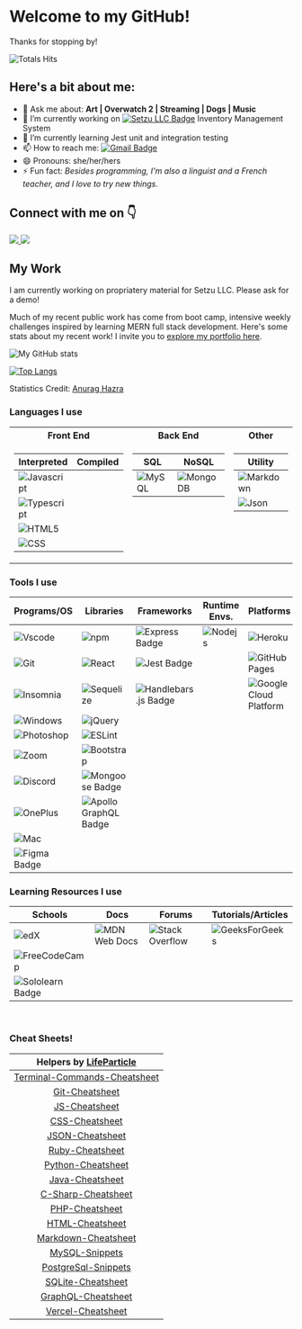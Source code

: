 <h1>Welcome to my GitHub!</h1>

Thanks for stopping by! 
<!-- total profile views -->
![Totals Hits](https://komarev.com/ghpvc/?username=miacias&style=flat&color=orange&label=visitors)

<h2>Here's a bit about me:</h2>


- 💬 Ask me about: <b> Art | Overwatch 2 | Streaming | Dogs | Music </b>
- 🔭 I’m currently working on [![Setzu LLC Badge](https://img.shields.io/badge/Setzu%20LLC-231B2B?style=flat)]('https://www.linkedin.com/company/setzu-llc/') Inventory Management System
- 🌱 I’m currently learning Jest unit and integration testing
- 📫 How to reach me: [![Gmail Badge](https://img.shields.io/badge/Email%20Me!-EA4335?logo=gmail&logoColor=fff&style=flat)](mailto:miaciasullo@gmail.com)
- 😄 Pronouns: she/her/hers
- ⚡ Fun fact: <i>Besides programming, I'm also a linguist and a French teacher, and I love to try new things.</i>

<h2> Connect with me on 👇</h2>
<a href="https://www.linkedin.com/in/miaciasullo/" target="_blank">
  <img src="https://img.shields.io/badge/LinkedIn-0A66C2?logo=linkedin&logoColor=fff&style=flat" />
</a>
</a> 
<a href="https://leetcode.com/miacias/" target="_blank">
  <img src="https://img.shields.io/badge/LeetCode-FFA116?logo=leetcode&logoColor=fff&style=flat" />
</a>

<h2>My Work</h2>

<p>I am currently working on propriatery material for Setzu LLC. Please ask for a demo!</p>
<p>Much of my recent public work has come from boot camp, intensive weekly challenges inspired by learning MERN full stack development. Here's some stats about my recent work! I invite you to <a href='https://miacias.github.io/portfolio' target='_blank'>explore my portfolio here</a>.</p>

<!-- github statistics with icons -->
![My GitHub stats](https://github-readme-stats.vercel.app/api?username=miacias&show_icons=true&icon_color=FDF58D&bg_color=30,F7C749,FA7F60,DF5A77,5F2A67&title_color=fff&text_color=fff&hide_border=true&custom_title=My+Recent+Stats&hide=contribs)

<!-- github statistics with top languages -->
[![Top Langs](https://github-readme-stats.vercel.app/api/top-langs/?username=miacias&layout=compact&langs_count=8&bg_color=30,e96443,904e95&title_color=fff&text_color=fff&hide_border=true)](https://github.com/miacias/github-readme-stats)
<br>

Statistics Credit: <a href='https://github.com/anuraghazra/github-readme-stats'>Anurag Hazra</a>

<!-- table with three inner tables -->
<h3>Languages I use</h3>

<table class="no-anchor-link">
  <tr>
    <th>Front End</th>
    <th>Back End</th>
    <th>Other</th>
  </tr>
  <tr>
  <td valign="top">

  | Interpreted | Compiled |
  | ----------- | ----------- |
  | ![Javascript](https://img.shields.io/badge/JavaScript-323330?style=flat&logo=javascript&logoColor=F7DF1E) | |
  | ![Typescript](https://shields.io/badge/TypeScript-3178C6?logo=TypeScript&logoColor=FFF&style=flat) | |
  | ![HTML5](https://img.shields.io/badge/HTML5-E34F26?style=flat&logo=html5&logoColor=white) | |
  | ![CSS](https://img.shields.io/badge/CSS3-1572B6?style=flat&logo=css3&logoColor=white) | |

  </td>
  <td valign="top">

  | SQL | NoSQL |
  | ----------- | ----------- |
  | ![MySQL](https://shields.io/badge/MySQL-lightgrey?logo=mysql&style=flat&logoColor=white&labelColor=blue) | ![MongoDB](https://img.shields.io/badge/-MongoDB-13aa52?style=flat&logo=mongodb&logoColor=white) |

  </td>
  <td valign="top">

  | Utility |
  | ----------- |
  | ![Markdown](https://img.shields.io/badge/Markdown-000000?style=flat&logo=markdown&logoColor=white) |
  | ![Json](https://img.shields.io/badge/JSON-5E5C5C?style=flat&logo=json&logoColor=white) |

  </td>
  </tr>

</table>

<h3>Tools I use</h3>

| Programs/OS | Libraries | Frameworks | Runtime Envs. | Platforms |
| ------------- | ---------- | ----------- | ---------------- | ---------- |
| ![Vscode](https://img.shields.io/badge/Visual_Studio_Code-0078D4?style=flat&logo=visual%20studio%20code&logoColor=white)  | ![npm](https://img.shields.io/badge/-NPM-CB3837?style=flat&logo=npm&logoColor=white)  | ![Express Badge](https://img.shields.io/badge/Express.js-000?logo=express&logoColor=fff&style=flat) | ![Nodejs](https://img.shields.io/badge/-Node.js-43853d?style=flat&logo=Node.js&logoColor=white)  | ![Heroku](https://img.shields.io/badge/Heroku-430098?style=flat&logo=heroku&logoColor=white)  |
| ![Git](https://img.shields.io/badge/GIT-E44C30?style=flat&logo=git&logoColor=white) | ![React](https://shields.io/badge/React-black?logo=react&style=flat) | ![Jest Badge](https://img.shields.io/badge/Jest-C21325?logo=jest&logoColor=fff&style=flat) | | ![GitHub Pages](https://img.shields.io/badge/GitHub%20Pages-121013?style=flat&logo=github&logoColor=white) |
| ![Insomnia](https://img.shields.io/badge/-Insomnia-5849BE?style=flat&logo=insomnia&logoColor=white) | ![Sequelize](https://img.shields.io/badge/Sequelize.js-52B0E7?style=flat&logo=Sequelize&logoColor=white)  |  ![Handlebars.js Badge](https://img.shields.io/badge/Handlebars.js-000?logo=handlebarsdotjs&logoColor=fff&style=flat) | | ![Google Cloud Platform](https://img.shields.io/badge/-Google_Cloud-1a73e8?style=flat&logo=google-cloud&logoColor=white") |
| ![Windows](https://shields.io/badge/Windows-121013?logo=Windows&style=flat) | ![jQuery](https://img.shields.io/badge/jQuery-%230769AD.svg?style=flat&logo=jquery&logoColor=white) | 
| ![Photoshop](https://img.shields.io/badge/Adobe%20Photoshop-31A8FF?style=flat&logo=Adobe%20Photoshop&logoColor=black) | ![ESLint](https://img.shields.io/badge/ESLint-4B3263?style=flat&logo=eslint&logoColor=white) |
| ![Zoom](https://img.shields.io/badge/Zoom-2D8CFF?style=flat&logo=zoom&logoColor=white) | ![Bootstrap](https://img.shields.io/badge/-Bootstrap-563D7C?style=flat&logo=bootstrap&logoColor=white) |
| ![Discord](https://img.shields.io/badge/Discord-%235865F2.svg?style=flat&logo=discord&logoColor=white) | ![Mongoose Badge](https://img.shields.io/badge/Mongoose-F04D35?logo=mongoosedotws&logoColor=fff&style=flat) |
| ![OnePlus](https://img.shields.io/badge/OnePlus-%23F5010C.svg?style=flat&logo=oneplus&logoColor=white) | ![Apollo GraphQL Badge](https://img.shields.io/badge/Apollo%20GraphQL-311C87?logo=apollographql&logoColor=fff&style=flat) |
| ![Mac](https://shields.io/badge/MacOS-121013?logo=Apple&style=flat) |
| ![Figma Badge](https://img.shields.io/badge/Figma-F24E1E?logo=figma&logoColor=fff&style=flat) |


<h3>Learning Resources I use</h3>

| Schools | Docs | Forums | Tutorials/Articles |
| ----------- | ----------- | ----------- | ----------- |
| ![edX](https://img.shields.io/badge/edX-%2302262B.svg?style=flat&logo=edX&logoColor=white) | ![MDN Web Docs](https://img.shields.io/badge/MDN_Web_Docs-black?style=flat&logo=mdnwebdocs&logoColor=white)  | ![Stack Overflow](https://img.shields.io/badge/Stack%20Overflow-red?style=flat) | ![GeeksForGeeks](https://img.shields.io/badge/GeeksforGeeks-gray?style=flat&logo=geeksforgeeks&logoColor=35914c) |
| ![FreeCodeCamp](https://img.shields.io/badge/Freecodecamp-%23123.svg?style=flat&logo=freecodecamp&logoColor=green) |
| ![Sololearn Badge](https://img.shields.io/badge/SoloLearn-149EF2?logo=sololearn&logoColor=fff&style=flat) |

<br>


<h3 align="start">Cheat Sheets!</h3>

<div align="start">

| Helpers by <a href='https://github.com/lifeparticle'>LifeParticle</a> |
| :-----------------------------------------------------------------------------------------------------: |
| [Terminal-Commands-Cheatsheet](https://github.com/lifeparticle/Terminal-Commands-Cheatsheet)  |
| [Git-Cheatsheet](https://github.com/lifeparticle/Git-Cheatsheet)                          |
| [JS-Cheatsheet](https://github.com/lifeparticle/JS-Cheatsheet)                           |
| [CSS-Cheatsheet](https://github.com/lifeparticle/CSS-Cheatsheet)                         |
| [JSON-Cheatsheet](https://github.com/lifeparticle/JSON-Cheatsheet)                       |
| [Ruby-Cheatsheet](https://github.com/lifeparticle/Ruby-Cheatsheet)                        |
| [Python-Cheatsheet](https://github.com/lifeparticle/Python-Cheatsheet)                     |
| [Java-Cheatsheet](https://github.com/lifeparticle/Java-Cheatsheet)                        |
| [C-Sharp-Cheatsheet](https://github.com/lifeparticle/C-Sharp-Cheatsheet)                   |
| [PHP-Cheatsheet](https://github.com/lifeparticle/PHP-Cheatsheet)                          |
| [HTML-Cheatsheet](https://github.com/lifeparticle/HTML-Cheatsheet)                        |
| [Markdown-Cheatsheet](https://github.com/lifeparticle/Markdown-Cheatsheet)                  |
| [MySQL-Snippets](https://github.com/lifeparticle/MySQL-Snippets)                          |
| [PostgreSql-Snippets](https://github.com/lifeparticle/PostgreSql-Snippets)                    |
| [SQLite-Cheatsheet](https://github.com/lifeparticle/SQLite-Cheatsheet)                       |
| [GraphQL-Cheatsheet](https://github.com/lifeparticle/GraphQL-Cheatsheet)                    |
| [Vercel-Cheatsheet](https://github.com/lifeparticle/Vercel-Cheatsheet)                       |
    
</div>
